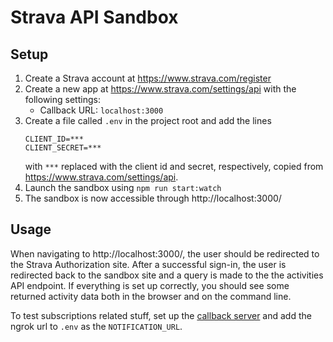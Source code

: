 # Strava API Sandbox

## Setup
1. Create a Strava account at https://www.strava.com/register
1. Create a new app at https://www.strava.com/settings/api with the following settings:
    - Callback URL: `localhost:3000`
1. Create a file called `.env` in the project root and add the lines
    ```
    CLIENT_ID=***
    CLIENT_SECRET=***
    ```
    with `***` replaced with the client id and secret, respectively, copied from https://www.strava.com/settings/api.
1. Launch the sandbox using `npm run start:watch`
1. The sandbox is now accessible through http://localhost:3000/

## Usage
When navigating to http://localhost:3000/, the user should be redirected to the Strava Authorization site. After a successful sign-in, the user is redirected back to the sandbox site and a query is made to the the activities API endpoint. If everything is set up correctly, you should see some returned activity data both in the browser and on the command line.

To test subscriptions related stuff, set up the [callback server](https://github.com/prottonicfusion/strava-webhooks) and add the ngrok url to `.env` as  the `NOTIFICATION_URL`.
